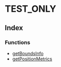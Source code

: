 # TEST_ONLY

## Index

### Functions

- [getBoundsInfo](functions/getBoundsInfo.md)
- [getPositionMetrics](functions/getPositionMetrics.md)

